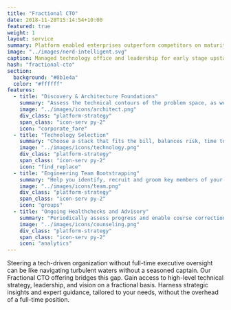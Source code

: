```yaml
---
title: "Fractional CTO"
date: 2018-11-28T15:14:54+10:00
featured: true
weight: 1
layout: service
summary: Platform enabled enterprises outperform competitors on maturity indices, including IT agility, Customer Experience & Cost of operations. Platformatory can enable you to forge a strong cloud native backbone & platform definition fit to your business domain.
image: "../images/nerd-intelligent.svg"
caption: Managed technology office and leadership for early stage upstarts, particulatly SaaS and PaaS.
hash: "fractional-cto"
section:
  background: "#0b1e4a"
  color: "#ffffff"
features:
  - title: "Discovery & Architecture Foundations"
    summary: "Assess the technical contours of the problem space, as well as the solution space"
    image: "../images/icons/architect.png"
    div_class: "platform-strategy"
    span_class: "icon-serv py-2"
    icon: "corporate_fare"
  - title: "Technology Selection"
    summary: "Choose a stack that fits the bill, balances risk, time to market and is aligned to market availability of talent"
    image: "../images/icons/technology.png"
    div_class: "platform-strategy"
    span_class: "icon-serv py-2"
    icon: "find_replace"
  - title: "Engineering Team Bootstrapping"
    summary: "Help you identify, recruit and groom key members of your engineering team"
    image: "../images/icons/team.png"
    div_class: "platform-strategy"
    span_class: "icon-serv py-2"
    icon: "groups"
  - title: "Ongoing Healthchecks and Advisory"
    summary: "Periodically assess progress and enable course correction or support"
    image: "../images/icons/counseling.png"
    div_class: "platform-strategy"
    span_class: "icon-serv py-2"
    icon: "analytics"
---
```


Steering a tech-driven organization without full-time executive oversight can be like navigating turbulent waters without a seasoned captain. Our Fractional CTO offering bridges this gap. Gain access to high-level technical strategy, leadership, and vision on a fractional basis. Harness strategic insights and expert guidance, tailored to your needs, without the overhead of a full-time position.
